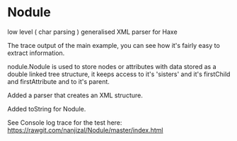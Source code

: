 # Nodule
low level ( char parsing ) generalised XML parser for Haxe

The trace output of the main example, you can see how it's fairly easy to extract information.

nodule.Nodule is used to store nodes or attributes with data stored as a double linked tree structure, it keeps access to it's 'sisters' and it's firstChild and firstAttribute and to it's parent.

Added a parser that creates an XML structure.

Added toString for Nodule.

See Console log trace for the test here:
https://rawgit.com/nanjizal/Nodule/master/index.html
